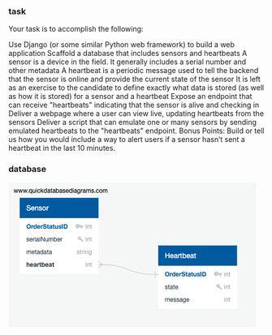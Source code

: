 

### task

Your task is to accomplish the following:

Use Django (or some similar Python web framework) to build a web application
Scaffold a database that includes sensors and heartbeats
A sensor is a device in the field. It generally includes a serial number and other metadata
A heartbeat is a periodic message used to tell the backend that the sensor is online and provide the current state of the sensor
It is left as an exercise to the candidate to define exactly what data is stored (as well as how it is stored) for a sensor and a heartbeat
Expose an endpoint that can receive "heartbeats" indicating that the sensor is alive and checking in
Deliver a webpage where a user can view live, updating heartbeats from the sensors
Deliver a script that can emulate one or many sensors by sending emulated heartbeats to the "heartbeats" endpoint.
Bonus Points: Build or tell us how you would include a way to alert users if a sensor hasn’t sent a heartbeat in the last 10 minutes.

### database

![alt text](https://github.com/taixingbi/sensors-monitor/blob/main/backend-django/QuickDBD-export.png)
